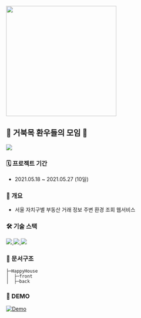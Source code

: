 <img src = "https://i.imgur.com/pTP5x2C.png" width = "300px"><br>

## 🐢 거북목 환우들의 모임 🐢
<a href="https://github.com/HappyHouse-hb-sh/HappyHouse/graphs/contributors">
  <img src="https://contrib.rocks/image?repo=HappyHouse-hb-sh/HappyHouse" />
</a>

### 🗓 프로젝트 기간 
* 2021.05.18 ~ 2021.05.27 (10일)

### 📙 개요
* 서울 자치구별 부동산 거래 정보 주변 환경 조회 웹서비스

### 🛠 기술 스택
<p>
<a href="https://vuejs.org/v2/guide/index.html">
    <img src="https://img.shields.io/badge/Vue.js-4FC08D?style=flat-square&logo=vue.js&logoColor=white"/>
</a>
<a href="https://spring.io/projects/spring-boot">
    <img src="https://img.shields.io/badge/Spring Boot-6DB33F?style=flat-square&logo=SpringBoot&logoColor=white"/>
</a>
<a href="https://www.mysql.com/">
    <img src="https://img.shields.io/badge/MySQL-4479A1?style=flat-square&logo=mysql&logoColor=white"/>
</a>
</p>

### 📑 문서구조   
```
├─HappyHouse
│  ├─front
│  ├─back
```

### 🎥 DEMO

[![Demo](http://img.youtube.com/vi/BO1JOVImw8A/0.jpg)](https://youtu.be/BO1JOVImw8A)
